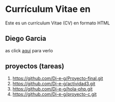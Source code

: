 # Currículum Vitae en 

Este es un currículum Vitae (CV) en formato HTML

## Diego Garcia

as click [aqui](https://Di-e-g.github.io) para verlo

## proyectos (tareas)
1. https://github.com/Di-e-g/Proyecto-final.git
2. https://github.com/Di-e-g/actividad3.git
3. https://github.com/Di-e-g/hola-php.git
4. https://github.com/Di-e-g/proyecto-c.git

